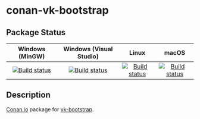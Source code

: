 # conan-vk-bootstrap

## Package Status

| Windows (MinGW) | Windows (Visual Studio) | Linux | macOS |
|:---------------:|:-----------------------:|:-----:|:-----:|
|[![Build status](https://ci.appveyor.com/api/projects/status/3yj7f0lg29uyuk04/branch/testing%2F0.2?svg=true)](https://ci.appveyor.com/project/SpaceIm/conan-vk-bootstrap)|[![Build status](https://github.com/SpaceIm/conan-vk-bootstrap/workflows/.github/workflows/windows.yml/badge.svg?branch=testing%2F0.2)](https://github.com/SpaceIm/conan-vk-bootstrap/actions/workflows/windows.yml?query=branch%3Atesting%2F0.2)|[![Build status](https://github.com/SpaceIm/conan-vk-bootstrap/workflows/.github/workflows/linux.yml/badge.svg?branch=testing%2F0.2)](https://github.com/SpaceIm/conan-vk-bootstrap/actions/workflows/linux.yml?query=branch%3Atesting%2F0.2)|[![Build status](https://github.com/SpaceIm/conan-vk-bootstrap/workflows/.github/workflows/macos.yml/badge.svg?branch=testing%2F0.2)](https://github.com/SpaceIm/conan-vk-bootstrap/actions/workflows/macos.yml?query=branch%3Atesting%2F0.2)|

## Description

[Conan.io](https://conan.io) package for [vk-bootstrap](https://github.com/charles-lunarg/vk-bootstrap).
